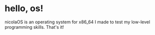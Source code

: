 # hello, os!
nicolaOS is an operating system for x86_64 I made to test my low-level programming skills. That's it!
